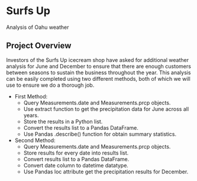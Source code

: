 # Surfs Up
Analysis of Oahu weather

## Project Overview

Investors of the Surfs Up icecream shop have asked for additional weather analysis for June and December to ensure that there are enough customers between seasons to sustain the business throughout the year. This analysis can be easily completed using two different methods, both of which we will use to ensure we do a thorough job.
- First Method:
  - Query Measurements.date and Measurements.prcp objects.
  - Use extract function to get the precipitation data for June across all years.
  - Store the results in a Python list.
  - Convert the results list to a Pandas DataFrame.
  - Use Pandas .describe() function for obtain summary statistics.
- Second Method:
  - Query Measurements.date and Measurements.prcp objects.
  - Store results for every date into results list.
  - Convert results list to a Pandas DataFrame.
  - Convert date column to datetime datatype.
  - Use Pandas loc attribute get the precipitation results for December.
  
  
